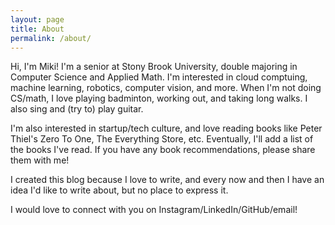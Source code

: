 ```yaml
---
layout: page
title: About
permalink: /about/
---
```


Hi, I'm Miki! I'm a senior at Stony Brook University, double majoring in Computer Science and Applied Math. I'm interested in cloud comptuing, machine learning, robotics, computer vision, and more. When I'm not doing CS/math, I love playing badminton, working out, and taking long walks. I also sing and (try to) play guitar.

I'm also interested in startup/tech culture, and love reading books like Peter Thiel's Zero To One, The Everything Store, etc. Eventually, I'll add a list of the books I've read. If you have any book recommendations, please share them with me! 

I created this blog because I love to write, and every now and then I have an idea I'd like to write about, but no place to express it.

I would love to connect with you on Instagram/LinkedIn/GitHub/email!
